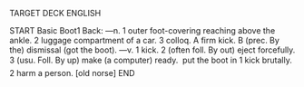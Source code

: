 TARGET DECK
ENGLISH

START
Basic
Boot1
Back: —n. 1 outer foot-covering reaching above the ankle. 2 luggage compartment of a car. 3 colloq. A firm kick. B (prec. By the) dismissal (got the boot). —v. 1 kick. 2 (often foll. By out) eject forcefully. 3 (usu. Foll. By up) make (a computer) ready.  put the boot in 1 kick brutally. 2 harm a person. [old norse]
END
